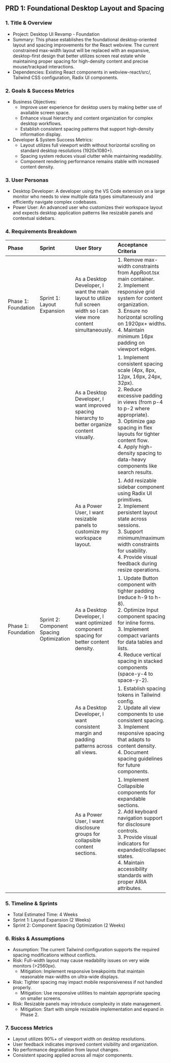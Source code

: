 ## PRD 1: Foundational Desktop Layout and Spacing

### 1. Title & Overview
- Project: Desktop UI Revamp - Foundation
- Summary: This phase establishes the foundational desktop-oriented layout and spacing improvements for the React webview. The current constrained max-width layout will be replaced with an expansive, desktop-first design that better utilizes screen real estate while maintaining proper spacing for high-density content and precise mouse/trackpad interactions.
- Dependencies: Existing React components in webview-react/src/, Tailwind CSS configuration, Radix UI components.

### 2. Goals & Success Metrics
- Business Objectives:
  - Improve user experience for desktop users by making better use of available screen space.
  - Enhance visual hierarchy and content organization for complex desktop workflows.
  - Establish consistent spacing patterns that support high-density information display.
- Developer & System Success Metrics:
  - Layout utilizes full viewport width without horizontal scrolling on standard desktop resolutions (1920x1080+).
  - Spacing system reduces visual clutter while maintaining readability.
  - Component rendering performance remains stable with increased content density.

### 3. User Personas
- Desktop Developer: A developer using the VS Code extension on a large monitor who needs to view multiple data types simultaneously and efficiently navigate complex codebases.
- Power User: An advanced user who customizes their workspace layout and expects desktop application patterns like resizable panels and contextual sidebars.

### 4. Requirements Breakdown
| Phase | Sprint | User Story | Acceptance Criteria | Duration |
| :--- | :--- | :--- | :--- | :--- |
| Phase 1: Foundation | Sprint 1: Layout Expansion | As a Desktop Developer, I want the main layout to utilize full screen width so I can view more content simultaneously. | 1. Remove max-width constraints from AppRoot.tsx main container.<br>2. Implement responsive grid system for content organization.<br>3. Ensure no horizontal scrolling on 1920px+ widths.<br>4. Maintain minimum 16px padding on viewport edges. | 2 Weeks |
|  |  | As a Desktop Developer, I want improved spacing hierarchy to better organize content visually. | 1. Implement consistent spacing scale (4px, 8px, 12px, 16px, 24px, 32px).<br>2. Reduce excessive padding in views (from p-4 to p-2 where appropriate).<br>3. Optimize gap spacing in flex layouts for tighter content flow.<br>4. Apply high-density spacing to data-heavy components like search results. |  |
|  |  | As a Power User, I want resizable panels to customize my workspace layout. | 1. Add resizable sidebar component using Radix UI primitives.<br>2. Implement persistent layout state across sessions.<br>3. Support minimum/maximum width constraints for usability.<br>4. Provide visual feedback during resize operations. |  |
| Phase 1: Foundation | Sprint 2: Component Spacing Optimization | As a Desktop Developer, I want optimized component spacing for better content density. | 1. Update Button component with tighter padding (reduce h-9 to h-8).<br>2. Optimize Input component spacing for inline forms.<br>3. Implement compact variants for data tables and lists.<br>4. Reduce vertical spacing in stacked components (space-y-4 to space-y-2). | 2 Weeks |
|  |  | As a Desktop Developer, I want consistent margin and padding patterns across all views. | 1. Establish spacing tokens in Tailwind config.<br>2. Update all view components to use consistent spacing.<br>3. Implement responsive spacing that adapts to content density.<br>4. Document spacing guidelines for future components. |  |
|  |  | As a Power User, I want disclosure groups for collapsible content sections. | 1. Implement Collapsible components for expandable sections.<br>2. Add keyboard navigation support for disclosure controls.<br>3. Provide visual indicators for expanded/collapsed states.<br>4. Maintain accessibility standards with proper ARIA attributes. |  |

### 5. Timeline & Sprints
- Total Estimated Time: 4 Weeks
- Sprint 1: Layout Expansion (2 Weeks)
- Sprint 2: Component Spacing Optimization (2 Weeks)

### 6. Risks & Assumptions
- Assumption: The current Tailwind configuration supports the required spacing modifications without conflicts.
- Risk: Full-width layout may cause readability issues on very wide monitors (>2560px).
  - Mitigation: Implement responsive breakpoints that maintain reasonable max-widths on ultra-wide displays.
- Risk: Tighter spacing may impact mobile responsiveness if not handled properly.
  - Mitigation: Use responsive utilities to maintain appropriate spacing on smaller screens.
- Risk: Resizable panels may introduce complexity in state management.
  - Mitigation: Start with simple resizable implementation and expand in Phase 2.

### 7. Success Metrics
- Layout utilizes 90%+ of viewport width on desktop resolutions.
- User feedback indicates improved content visibility and organization.
- No performance degradation from layout changes.
- Consistent spacing applied across all major components.

